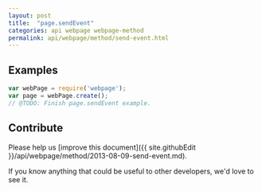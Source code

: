 ```yaml
---
layout: post
title:  "page.sendEvent"
categories: api webpage webpage-method
permalink: api/webpage/method/send-event.html
---
```


## Examples

```javascript
var webPage = require('webpage');
var page = webPage.create();
// @TODO: Finish page.sendEvent example.
```

## Contribute

Please help us [improve this document]({{ site.githubEdit }}/api/webpage/method/2013-08-09-send-event.md).

If you know anything that could be useful to other developers, we'd love to see it.


